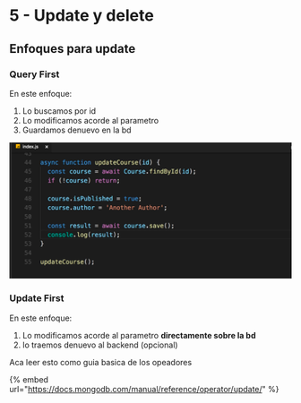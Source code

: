 # 5 - Update y delete

## Enfoques para update

### Query First

En este enfoque:

1.  Lo buscamos por id
2.  Lo modificamos acorde al parametro
3. Guardamos denuevo en la bd

![](../../../.gitbook/assets/imagen%20%28494%29.png)

### Update First

En este enfoque:

1.  Lo modificamos acorde al parametro **directamente sobre la bd**
2.  lo traemos denuevo al backend \(opcional\)

Aca leer esto como guia basica de los opeadores

{% embed url="https://docs.mongodb.com/manual/reference/operator/update/" %}



